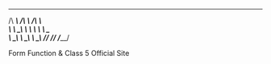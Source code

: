 ______   ______   ______    
/\  ___\ /\  ___\ /\  ___\   
\ \  __\ \ \  __\ \ \ \____  
 \ \_\    \ \_\    \ \_____\ 
  \/_/     \/_/     \/_____/ 
                             

Form Function & Class 5 Official Site